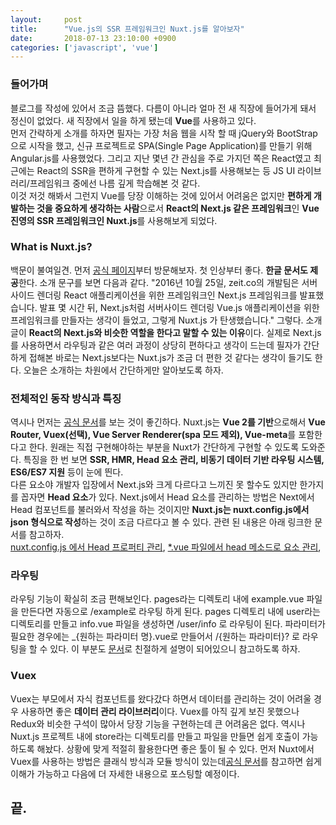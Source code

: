 ```yaml
---
layout:		post
title:		"Vue.js의 SSR 프레임워크인 Nuxt.js를 알아보자"
date:		2018-07-13 23:10:00 +0900
categories:	['javascript', 'vue']
---
```



<h3>들어가며</h3>
<p>
	블로그를 작성에 있어서 조금 뜸했다.
	다름이 아니라 얼마 전 새 직장에 들어가게 돼서 정신이 없었다.
	새 직장에서 일을 하게 됐는데 <b>Vue</b>를 사용하고 있다.
	<br>
	먼저 간략하게 소개를 하자면 필자는 가장 처음 웹을 시작 할 때 jQuery와 BootStrap으로 시작을 했고, 신규 프로젝트로 SPA(Single Page Application)를 만들기 위해 Angular.js를 사용했었다.
	그리고 지난 몇년 간 관심을 주로 가지던 쪽은 React였고 최근에는 React의 SSR을 편하게 구현할 수 있는 Next.js를 사용해보는 등 JS UI 라이브러리/프레임워크 중에선 나름 깊게 학습해본 것 같다.
	<br>
	이것 저것 해봐서 그런지 Vue를 당장 이해하는 것에 있어서 어려움은 없지만 <b>편하게 개발하는 것을 중요하게 생각하는 사람</b>으로서 <b>React의 Next.js 같은 프레임워크</b>인 <b>Vue 진영의 SSR 프레임워크인 Nuxt.js</b>를 사용해보게 되었다.
</p>
<h3>What is Nuxt.js?</h3>
<p>
	백문이 불여일견.
	먼저 <a href='https://ko.nuxtjs.org/'>공식 페이지</a>부터 방문해보자.
	첫 인상부터 좋다.
	<b>한글 문서도 제공</b>한다.
	소개 문구를 보면 다음과 같다.
	<span class='italic quote block'>
		"2016년 10월 25일, zeit.co의 개발팀은 서버사이드 렌더링 React 애플리케이션을 위한 프레임워크인 Next.js 프레임워크를 발표했습니다. 발표 몇 시간 뒤, Next.js처럼 서버사이드 렌더링 Vue.js 애플리케이션을 위한 프레임워크를 만들자는 생각이 들었고, 그렇게 Nuxt.js 가 탄생했습니다."
	</span>
	그렇다.
	소개글이 <b>React의 Next.js와 비슷한 역할을 한다고 말할 수 있는 이유</b>이다.
	실제로 Next.js를 사용하면서 라우팅과 같은 여러 과정이 상당히 편하다고 생각이 드는데 필자가 간단하게 접해본 바로는 Next.js보다는 Nuxt.js가 조금 더 편한 것 같다는 생각이 들기도 한다.
	오늘은 소개하는 차원에서 간단하게만 알아보도록 하자.
</p>
<h3>전체적인 동작 방식과 특징</h3>
<p>
	역시나 먼저는 <a target='_blank' href='https://ko.nuxtjs.org/guide#%EC%96%B4%EB%96%BB%EA%B2%8C-%EB%8F%99%EC%9E%91%ED%95%A9%EB%8B%88%EA%B9%8C-'>공식 문서</a>를 보는 것이 좋긴하다.
	Nuxt.js는 <B>Vue 2를 기반</B>으로해서 <b>Vue Router, Vuex(선택), Vue Server Renderer(spa 모드 제외), Vue-meta</b>를 포함한다고 한다.
	원래는 직접 구현해야하는 부분을 Nuxt가 간단하게 구현할 수 있도록 도와준다.
	특징을 한 번 보면 <b>SSR, HMR, Head 요소 관리, 비동기 데이터 기반 라우팅 시스템, ES6/ES7 지원</b> 등이 눈에 띈다.
	<br>
	다른 요소야 개발자 입장에서 Next.js와 크게 다르다고 느끼진 못 할수도 있지만 한가지를 꼽자면 <b>Head 요소</b>가 있다.
	Next.js에서 Head 요소를 관리하는 방법은 Next에서 Head 컴포넌트를 불러와서 작성을 하는 것이지만 <b>Nuxt.js는 nuxt.config.js에서 json 형식으로 작성</b>하는 것이 조금 다르다고 볼 수 있다.
	관련 된 내용은 아래 링크한 문서를 참고하자.
	<br>
	<a target='_blank' href='https://ko.nuxtjs.org/api/configuration-head'>nuxt.config.js 에서 Head 프로퍼티 관리</a>, 
	<a target='_blank' href='https://ko.nuxtjs.org/api/pages-head'>*.vue 파일에서 head 메소드로 요소 관리</a>,
</p>
<h3>라우팅</h3>
<p>
	라우팅 기능이 확실히 조금 편해보인다.
	pages라는 디렉토리 내에 example.vue 파일을 만든다면 자동으로 /example로 라우팅 하게 된다.
	pages 디렉토리 내에 user라는 디렉토리를 만들고 info.vue 파일을 생성하면 /user/info 로 라우팅이 된다.
	파라미터가 필요한 경우에는 _{원하는 파라미터 명}.vue로 만들어서 /{원하는 파라미터}? 로 라우팅을 할 수 있다.
	이 부분도 <a target='_blank' href='https://ko.nuxtjs.org/guide/routing'>문서</a>로 친절하게 설명이 되어있으니 참고하도록 하자.
</p>
<h3>Vuex</h3>
<p>
	Vuex는 부모에서 자식 컴포넌트를 왔다갔다 하면서 데이터를 관리하는 것이 어려울 경우 사용하면 좋은 <b>데이터 관리 라이브러리</b>이다.
	Vuex를 아직 깊게 보진 못했으나 Redux와 비슷한 구석이 많아서 당장 기능을 구현하는데 큰 어려움은 없다.
	역시나 Nuxt.js 프로젝트 내에 store라는 디렉토리를 만들고 파일을 만들면 쉽게 호출이 가능하도록 해놨다.
	상황에 맞게 적절히 활용한다면 좋은 툴이 될 수 있다.
	먼저 Nuxt에서 Vuex를 사용하는 방법은 클래식 방식과 모듈 방식이 있는데<a target='_blank' href='https://ko.nuxtjs.org/guide/vuex-store'>공식 문서</a>를 참고하면 쉽게 이해가 가능하고 다음에 더 자세한 내용으로 포스팅할 예정이다.
</p>
<h2>끝.</h2>

